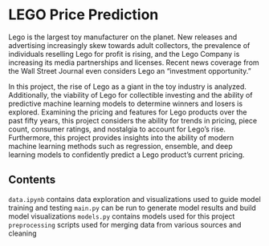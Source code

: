 # LEGO Price Prediction

Lego is the largest toy manufacturer on the planet. New releases and advertising increasingly skew 
towards adult collectors, the prevalence of individuals reselling Lego for profit is rising, and the 
Lego Company is increasing its media partnerships and licenses. Recent news coverage from the 
Wall Street Journal even considers Lego an “investment opportunity.”

In this project, the rise of Lego as a giant in the toy industry is analyzed. Additionally, the 
viability of Lego for collectible investing and the ability of predictive machine learning models to 
determine winners and losers is explored. Examining the pricing and features for Lego products over 
the past fifty years, this project considers the ability for trends in pricing, piece count, 
consumer ratings, and nostalgia to account for Lego’s rise. Furthermore, this project provides insights 
into the ability of modern machine learning methods such as regression, ensemble, and deep learning 
models to confidently predict a Lego product’s current pricing.

## Contents
`data.ipynb` contains data exploration and visualizations used to guide model training and testing
`main.py` can be run to generate model results and build model visualizations
`models.py` contains models used for this project 
`preprocessing` scripts used for merging data from various sources and cleaning